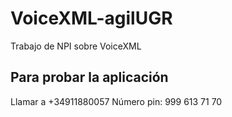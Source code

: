 # VoiceXML-agilUGR
Trabajo de NPI sobre VoiceXML

## Para probar la aplicación 

Llamar a +34911880057
Número pin: 999 613 71 70


